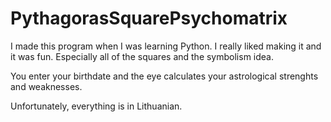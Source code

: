 # PythagorasSquarePsychomatrix

I made this program when I was learning Python. I really liked making it and it was fun. Especially all of the squares and the symbolism idea.

You enter your birthdate and the eye calculates your astrological strenghts and weaknesses.

Unfortunately, everything is in Lithuanian.

